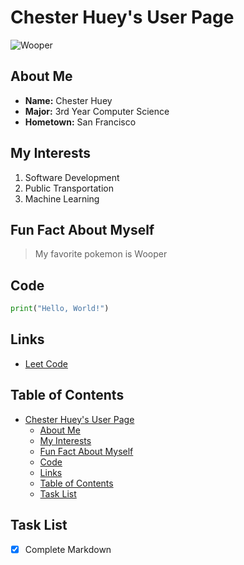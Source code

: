 # Chester Huey's User Page

![Wooper](https://assets.pokemon.com/assets/cms2/img/pokedex/full//194.png)

## About Me

- **Name:** Chester Huey  
- **Major:** 3rd Year Computer Science  
- **Hometown:** San Francisco  

## My Interests

1. Software Development
2. Public Transportation
3. Machine Learning

## Fun Fact About Myself
> My favorite pokemon is Wooper

## Code
```python
print("Hello, World!")
```

## Links
- [Leet Code](https://leetcode.com)


## Table of Contents
- [Chester Huey's User Page](#chester-hueys-user-page)
  - [About Me](#about-me)
  - [My Interests](#my-interests)
  - [Fun Fact About Myself](#fun-fact-about-myself)
  - [Code](#code)
  - [Links](#links)
  - [Table of Contents](#table-of-contents)
  - [Task List](#task-list)

## Task List
- [x] Complete Markdown